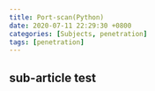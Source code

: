 ```yaml
---
title: Port-scan(Python)
date: 2020-07-11 22:29:30 +0800
categories: [Subjects, penetration]
tags: [penetration]
---
```


## sub-article test 